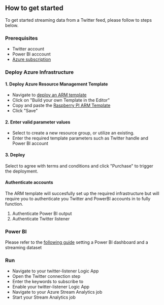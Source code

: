 ## How to get started
To get started streaming data from a Twitter feed, please follow to steps below.

### Prerequisites
- Twitter account
- Power BI acccount
- [Azure subscription](https://azure.microsoft.com/en-us/free/)

###  Deploy Azure Infrastructure

#### 1. Deploy Azure Resource Management Template

- Navigate to [deploy an ARM template](https://portal.azure.com/#create/Microsoft.Template)
- Click on "Build your own Template in the Editor"
- Copy and paste the [Raspberry PI ARM Template](https://github.com/excellalabs/azure-stream-analysis/blob/master/deploy/azure-stream-analytics--twitter-template.json)
- Click "Save"

#### 2. Enter valid parameter values
- Select to create a new resource group, or utilize an existing.
- Enter the required template parameters such as Twitter handle and Power BI account

#### 3. Deploy
Select to agree with terms and conditions and click "Purchase" to trigger the deployment.

#### Authenticate accounts
The ARM template will succesfully set up the required infrastructure but will require you to authenticate you Twitter and PowerBI accounts in to fully function.

1. Authenticate Power BI output
2. Authenticate Twitter listener

### Power BI
Please refer to the [following guide](https://github.com/excellalabs/azure-stream-analysis/blob/master/setting-up-power-bi.md) setting a Power BI dashboard and a streaming dataset

### Run
- Navigate to your twitter-listener Logic App
- Open the Twitter connection step
- Enter the keywords to subscribe to
- Enable your twitter-listener Logic App
- Navigate to your Azure Stream Analytics job
- Start your Stream Analytics job
